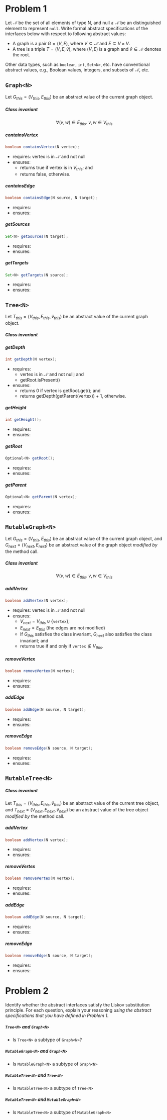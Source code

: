 # Problem 1


Let $`\mathcal{N}`$ be the set of all elements of type $`\textsf{N}`$, and $`\mathsf{null} \notin \mathcal{N}`$ be an distinguished element to represent `null`. Write formal abstract specifications of the interfaces below with respect to following abstract values:

- A graph is a pair $`G = (V, E)`$, where $`V \subseteq \mathcal{N}`$ and $`E \subseteq V \times V`$.
- A tree is a triple $`T = (V, E, \hat{v})`$, where $`(V, E)`$ is a graph and $`\hat{v} \in \mathcal{N}`$ denotes the root.

Other data types, such as `boolean`, `int`, `Set<N>`, etc. have conventional abstract values, e.g., Boolean values, integers, and subsets of $`\mathcal{N}`$, etc.

## `Graph<N>`

Let $`G_{this} = (V_{this}, E_{this})`$ be an abstract value of the current graph object. 

##### Class invariant 

```math
\forall (v, w) \in E_{this}.\ v, w \in V_{this}
```

##### containsVertex

```java 
boolean containsVertex(N vertex);
```

- requires: vertex is in $`\mathcal{N}`$ and not $`\mathsf{null}`$
- ensures:  
    + returns true if vertex is in $`V_{this}`$; and
    - returns false, otherwise.

##### containsEdge

```java
boolean containsEdge(N source, N target);
```

- requires: <!-- TODO -->
- ensures:  <!-- TODO -->

##### getSources

```java
Set<N> getSources(N target);
```

- requires: <!-- TODO -->
- ensures:  <!-- TODO -->

##### getTargets

```java
Set<N> getTargets(N source);
```

- requires: <!-- TODO -->
- ensures:  <!-- TODO -->


## `Tree<N>`

Let $`T_{this} = (V_{this}, E_{this}, \hat{v}_{this})`$ be an abstract value of the current graph object. 

##### Class invariant 

<!-- TODO -->

##### getDepth

```java
int getDepth(N vertex);
```

- requires: 
  + vertex is in $`\mathcal{N}`$ and not $`\mathsf{null}`$; and
  + getRoot.isPresent()
- ensures:  
  + returns 0 if vertex is getRoot.get(); and
  + returns getDepth(getParent(vertex)) + 1, otherwise.

##### getHeight

```java
int getHeight();
```

- requires: <!-- TODO -->
- ensures:  <!-- TODO -->

##### getRoot

```java
Optional<N> getRoot();
```

- requires: <!-- TODO -->
- ensures:  <!-- TODO -->

##### getParent

```java
Optional<N> getParent(N vertex);
```

- requires: <!-- TODO -->
- ensures:  <!-- TODO -->


## `MutableGraph<N>`

Let $`G_{this} = (V_{this}, E_{this})`$ be an abstract value of the current graph object,
and $`G_{next} = (V_{next}, E_{next})`$ be an abstract value of the graph object _modified by_ the method call. 

##### Class invariant 

```math
\forall (v, w) \in E_{this}.\ v, w \in V_{this}
```

##### addVertex

```java
boolean addVertex(N vertex);
```

- requires: vertex is in $`\mathcal{N}`$ and not $`\mathsf{null}`$
- ensures:  
    + $`V_{next} = V_{this} \cup \{\texttt{vertex}\}`$; 
    + $`E_{next} = E_{this}`$ (the edges are not modified)
    + If $`G_{this}`$ satisfies the class invariant, $`G_{next}`$ also satisfies the class invariant; and
    + returns true if and only if $`\texttt{vertex} \notin V_{this}`$.

##### removeVertex

```java
boolean removeVertex(N vertex);
```

- requires: <!-- TODO -->
- ensures:  <!-- TODO -->

##### addEdge

```java
boolean addEdge(N source, N target);
```

- requires: <!-- TODO -->
- ensures:  <!-- TODO -->

##### removeEdge

```java
boolean removeEdge(N source, N target);
```

- requires: <!-- TODO -->
- ensures:  <!-- TODO -->


## `MutableTree<N>`

##### Class invariant 

Let $`T_{this} = (V_{this}, E_{this}, \hat{v}_{this})`$ be an abstract value of the current tree object,
and $`T_{next} = (V_{next}, E_{next}, \hat{v}_{next})`$ be an abstract value of the tree object _modified by_ the method call. 

##### addVertex

```java
boolean addVertex(N vertex);
```

- requires: <!-- TODO -->
- ensures:  <!-- TODO -->

##### removeVertex

```java
boolean removeVertex(N vertex);
```

- requires: <!-- TODO -->
- ensures:  <!-- TODO -->

##### addEdge

```java
boolean addEdge(N source, N target);
```

- requires: <!-- TODO -->
- ensures:  <!-- TODO -->

##### removeEdge

```java
boolean removeEdge(N source, N target);
```

- requires: <!-- TODO -->
- ensures:  <!-- TODO -->


# Problem 2

Identify whether the abstract interfaces satisfy the Liskov substitution principle.
For each question, explain your reasoning _using the abstract specifications that you have defined in Problem 1_. 


##### `Tree<N>` and `Graph<N>`

* Is `Tree<N>` a subtype of `Graph<N>`?
<!-- TODO -->

##### `MutableGraph<N>` and `Graph<N>`

* Is `MutableGraph<N>` a subtype of `Graph<N>`
<!-- TODO -->

##### `MutableTree<N>` and `Tree<N>`

* Is `MutableTree<N>` a subtype of `Tree<N>`
<!-- TODO -->

##### `MutableTree<N>` and `MutableGraph<N>`

* Is `MutableTree<N>` a subtype of `MutableGraph<N>`
<!-- TODO -->